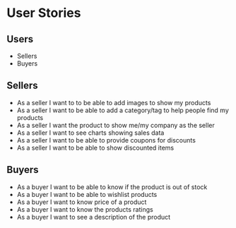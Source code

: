 # User Stories

## Users
- Sellers
- Buyers

## Sellers
- As a seller I want to to be able to add images to show my products
- As a seller I want to be able to add a category/tag to help people find my products
- As a seller I want the product to show me/my company as the seller
- As a seller I want to see charts showing sales data
- As a seller I want to be able to provide coupons for discounts
- As a seller I want to be able to show discounted items

## Buyers
- As a buyer I want to be able to know if the product is out of stock
- As a buyer I want to be able to wishlist products
- As a buyer I want to know price of a product
- As a buyer I want to know the products ratings
- As a buyer I want to see a description of the product

